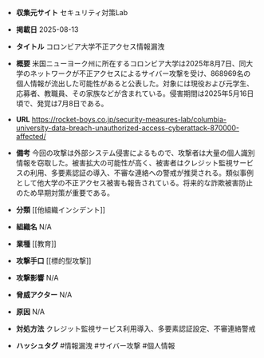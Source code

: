 - **収集元サイト**
セキュリティ対策Lab

- **掲載日**
2025-08-13

- **タイトル**
コロンビア大学不正アクセス情報漏洩

- **概要**
米国ニューヨーク州に所在するコロンビア大学は2025年8月7日、同大学のネットワークが不正アクセスによるサイバー攻撃を受け、868969名の個人情報が流出した可能性があると公表した。対象には現役および元学生、応募者、教職員、その家族などが含まれている。侵害期間は2025年5月16日頃で、発覚は7月8日である。

- **URL**
https://rocket-boys.co.jp/security-measures-lab/columbia-university-data-breach-unauthorized-access-cyberattack-870000-affected/

- **備考**
今回の攻撃は外部システム侵害によるもので、攻撃者は大量の個人識別情報を窃取した。被害拡大の可能性が高く、被害者はクレジット監視サービスの利用、多要素認証の導入、不審な連絡への警戒が推奨される。類似事例として他大学の不正アクセス被害も報告されている。将来的な詐欺被害防止のため早期対策が重要である。

- **分類**
[[他組織インシデント]]

- **組織名**
N/A

- **業種**
[[教育]]

- **攻撃手口**
[[標的型攻撃]]

- **攻撃影響**
N/A

- **脅威アクター**
N/A

- **原因**
N/A

- **対処方法**
クレジット監視サービス利用導入、多要素認証設定、不審連絡警戒

- **ハッシュタグ**
#情報漏洩 #サイバー攻撃 #個人情報

